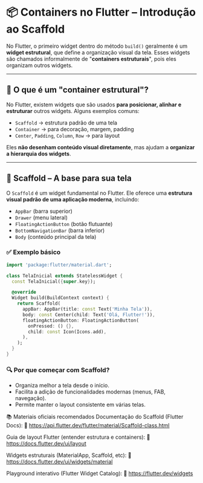 # 📦 Containers no Flutter – Introdução ao Scaffold

No Flutter, o primeiro widget dentro do método `build()` geralmente é um **widget estrutural**, que define a organização visual da tela. Esses widgets são chamados informalmente de "**containers estruturais**", pois eles organizam outros widgets.

---

## 🔹 O que é um "container estrutural"?

No Flutter, existem widgets que são usados **para posicionar, alinhar e estruturar** outros widgets. Alguns exemplos comuns:

- `Scaffold` → estrutura padrão de uma tela
- `Container` → para decoração, margem, padding
- `Center`, `Padding`, `Column`, `Row` → para layout

Eles **não desenham conteúdo visual diretamente**, mas ajudam a **organizar a hierarquia dos widgets**.

---

## 🧱 Scaffold – A base para sua tela

O `Scaffold` é um widget fundamental no Flutter. Ele oferece uma **estrutura visual padrão de uma aplicação moderna**, incluindo:

- `AppBar` (barra superior)
- `Drawer` (menu lateral)
- `FloatingActionButton` (botão flutuante)
- `BottomNavigationBar` (barra inferior)
- `Body` (conteúdo principal da tela)

### ✅ Exemplo básico

```dart
import 'package:flutter/material.dart';

class TelaInicial extends StatelessWidget {
  const TelaInicial({super.key});

  @override
  Widget build(BuildContext context) {
    return Scaffold(
      appBar: AppBar(title: const Text('Minha Tela')),
      body: const Center(child: Text('Olá, Flutter!')),
      floatingActionButton: FloatingActionButton(
        onPressed: () {},
        child: const Icon(Icons.add),
      ),
    );
  }
}

```

### 🔍 Por que começar com Scaffold?
- Organiza melhor a tela desde o início.   
- Facilita a adição de funcionalidades modernas (menus, FAB, navegação).   
- Permite manter o layout consistente em várias telas.   


📚 Materiais oficiais recomendados
Documentação do Scaffold (Flutter Docs):
🔗 https://api.flutter.dev/flutter/material/Scaffold-class.html

Guia de layout Flutter (entender estrutura e containers):
🔗 https://docs.flutter.dev/ui/layout

Widgets estruturais (MaterialApp, Scaffold, etc):
🔗 https://docs.flutter.dev/ui/widgets/material

Playground interativo (Flutter Widget Catalog):
🔗 https://flutter.dev/widgets
